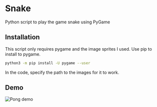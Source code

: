 # Snake
Python script to play the game snake using PyGame

## Installation

This script only requires pygame and the image sprites I used. Use pip to install to pygame.

```bash
python3 -m pip install -U pygame --user
```

In the code, specify the path to the images for it to work. 

## Demo

![Pong demo](demo/demo1.gif)
